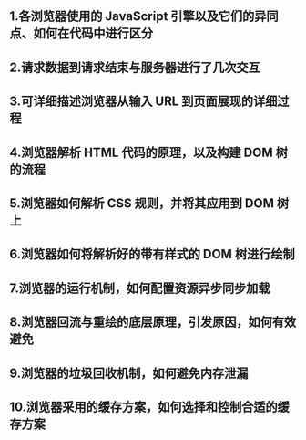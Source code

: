 ## 1.各浏览器使用的 JavaScript 引擎以及它们的异同点、如何在代码中进行区分

## 2.请求数据到请求结束与服务器进行了几次交互

## 3.可详细描述浏览器从输入 URL 到页面展现的详细过程

## 4.浏览器解析 HTML 代码的原理，以及构建 DOM 树的流程

## 5.浏览器如何解析 CSS 规则，并将其应用到 DOM 树上

## 6.浏览器如何将解析好的带有样式的 DOM 树进行绘制

## 7.浏览器的运行机制，如何配置资源异步同步加载

## 8.浏览器回流与重绘的底层原理，引发原因，如何有效避免

## 9.浏览器的垃圾回收机制，如何避免内存泄漏

## 10.浏览器采用的缓存方案，如何选择和控制合适的缓存方案
